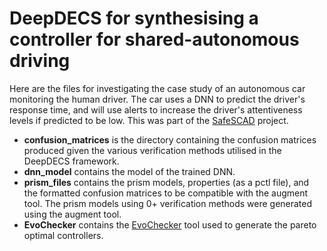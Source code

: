 # DeepDECS for synthesising a controller for shared-autonomous driving

Here are the files for investigating the case study of an autonomous car monitoring the human driver. The car uses a DNN to predict the driver's response time, and will use alerts to increase the driver's attentiveness levels if predicted to be low. This was part of the [SafeSCAD](https://www.york.ac.uk/assuring-autonomy/demonstrators/autonomous-driving/) project. 

- **confusion_matrices** is the directory containing the confusion matrices produced given the various verification methods utilised in the DeepDECS framework.
- **dnn_model** contains the model of the trained DNN.
- **prism_files** contains the prism models, properties (as a pctl file), and the formatted confusion matrices to be compatible with the augment tool. The prism models using 0+ verification methods were generated using the augment tool.
- **EvoChecker** contains the [EvoChecker](https://www-users.york.ac.uk/~sg778/EvoChecker/) tool used to generate the pareto optimal controllers. 